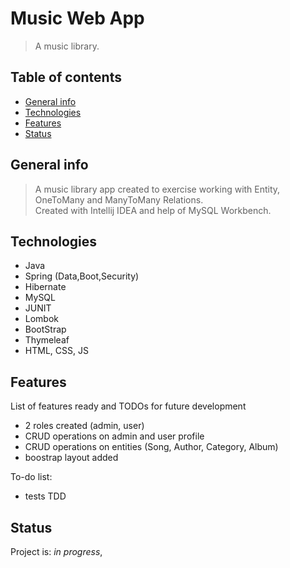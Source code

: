 # Music Web App

> A music library.

## Table of contents
* [General info](#general-info)
* [Technologies](#technologies)
* [Features](#features)
* [Status](#status)


## General info

> A music library app created to exercise working with Entity, OneToMany and ManyToMany Relations.  
Created with Intellij IDEA and help of MySQL Workbench.  


## Technologies
* Java
* Spring (Data,Boot,Security)
* Hibernate
* MySQL
* JUNIT
* Lombok
* BootStrap
* Thymeleaf
* HTML, CSS, JS

## Features
List of features ready and TODOs for future development

* 2 roles created (admin, user)
* CRUD operations on admin and user profile
* CRUD operations on entities (Song, Author, Category, Album)
* boostrap layout added

To-do list:
* tests TDD


## Status
Project is: _in progress_,

